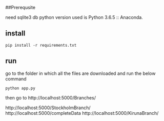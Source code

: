 
##Prerequsite

need sqlite3 db
python version used is Python 3.6.5 :: Anaconda.
## install

```
pip install -r requirements.txt
```

## run
go to the folder in which all the files are downloaded and run the below command
```
python app.py
```

then go to http://localhost:5000/Branches/

http://localhost:5000/StockholmBranch/
http://localhost:5000/completeData
http://localhost:5000/KirunaBranch/




